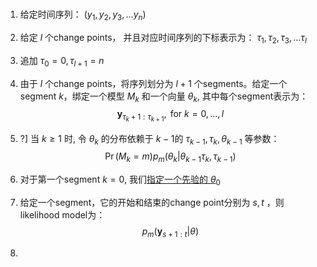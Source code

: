 # 

1. 给定时间序列： $(y_1, y_2, y_3, \dots y_n)$

2. 给定 $l$  个change points， 并且对应时间序列的下标表示为： $\tau_1 ,\tau_2, \tau_3, \dots \tau_l$

3. 追加 $\tau_0=0, \tau_{l+1} = n$

4. 由于 $l$ 个change points，将序列划分为 $l+1$ 个segments。给定一个segment $k$，绑定一个模型 $M_k$ 和一个向量 $\theta_k$, 其中每个segment表示为：
   $$
   \mathbf{y}_{\tau_{k}+1: \tau_{k+1}}, \text { for } k=0, \ldots, l
   $$

5. ?] 当 $k \ge 1$ 时, 令 $\theta_k$ 的分布依赖于 $k-1$的 $\tau_{k-1},\tau_k,\theta_{k-1}$ 等参数：
   $$
   \operatorname{Pr}\left(M_{k}=m\right) p_{m}\left(\theta_{k} | \theta_{k-1} \tau_{k}, \tau_{k-1}\right)
   $$
   

6. 对于第一个segment $k=0$, 我们<u>指定一个先验的 $\theta_0$</u> 

7. 给定一个segment，它的开始和结束的change point分别为 $s, t$ ，则likelihood model为：
   $$
   p_{m}\left(\mathbf{y}_{s+1: t} | \theta\right)
   $$
   

8. 



